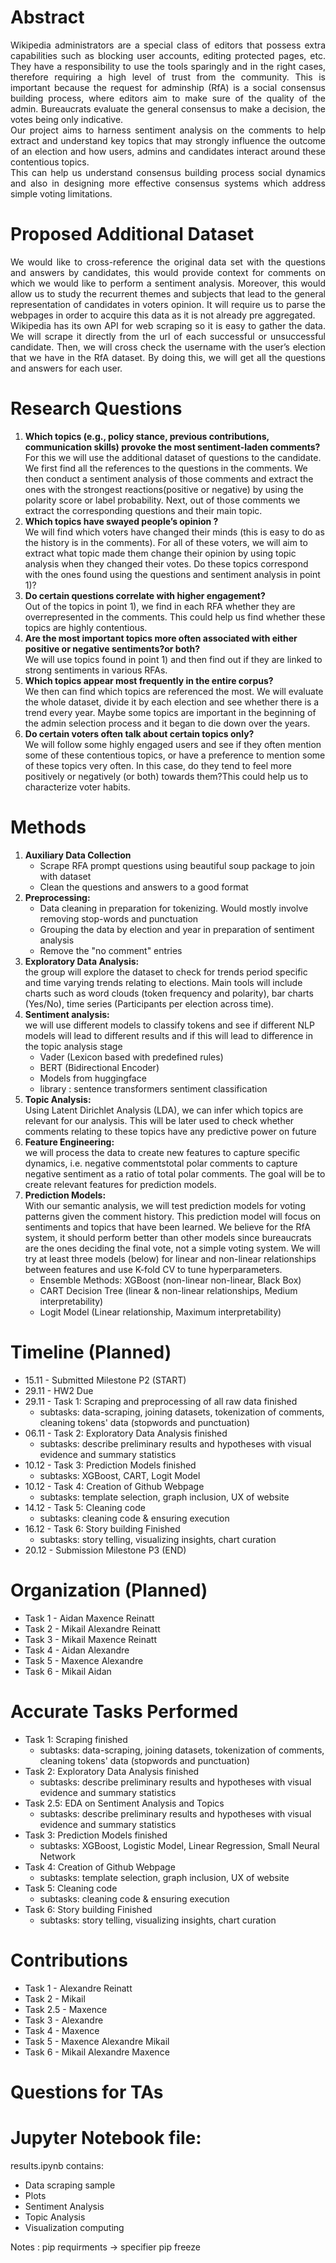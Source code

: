 # Abstract 

<p align="justify">
Wikipedia administrators are a special class of editors that possess extra capabilities such as blocking user accounts, editing protected pages, etc. They have a responsibility to use the tools sparingly and in the right cases, therefore requiring a high level of trust from the community. This is important because the request for adminship (RfA) is a social consensus building process, where editors aim to make sure of the quality of the admin. Bureaucrats evaluate the general consensus to make a decision, the votes being only indicative.<br />
Our project aims to harness sentiment analysis on the comments to help extract and understand key topics that may strongly influence the outcome of an election and how users, admins and candidates interact around these contentious topics.  <br />
This can help us understand consensus building process social dynamics and also in designing more effective consensus systems which address simple voting limitations.
</p>

# Proposed Additional Dataset
<p align="justify">
We would like to cross-reference the original data set with the questions and answers by candidates, this would provide context for comments on which we would like to perform a sentiment analysis. Moreover, this would allow us to study the recurrent themes and subjects that lead to the general representation of candidates in voters opinion. It will require us to parse the webpages in order to acquire this data as it is not already pre aggregated.<br />
Wikipedia has its own API for web scraping so it is easy to gather the data. We will scrape it directly from the url of each successful or unsuccessful candidate. Then, we will cross check the username with the user’s election that we have in the RfA dataset. By doing this, we will get all the questions and answers for each user.
</p>

# Research Questions
 
1. **Which topics (e.g., policy stance, previous contributions, communication skills) provoke the most sentiment-laden comments?**  
For this we will use the additional dataset of questions to the candidate.
We first find all the references to the questions in the comments. We then conduct a sentiment analysis of those comments and extract the ones with the strongest reactions(positive or negative) by using the polarity score or label probability. Next, out of those comments we extract the corresponding questions and their main topic. 
2. **Which topics have swayed people’s opinion ?**  
We will  find which voters have changed their minds (this is easy to do as the history is in the comments). For all of these voters, we will aim to extract what topic made them change their opinion by using topic analysis when they changed their votes. Do these topics correspond with the ones found using the questions and sentiment analysis in point 1)?
3. **Do certain questions correlate with higher engagement?**  
Out of the topics in point 1), we find in each RFA whether they are overrepresented in the comments. This could help us find whether these topics are highly contentious.  
4. **Are the most important topics more often associated with either positive or negative sentiments?or both?**  
We will use topics found in point 1) and then find out if they are linked to strong sentiments in various RFAs. 
5. **Which topics appear most frequently in the entire corpus?**  
We then can find which topics are referenced the most. We will evaluate the whole dataset, divide it by each election and see whether there is a trend every year. Maybe some topics are important in the beginning of the admin selection process and it began to die down over the years.  
6. **Do certain voters often talk about certain topics only?**  
We will follow some highly engaged users and see if they often mention some of these contentious topics, or have a preference to mention some of these topics very often. In this case, do they tend to feel more positively or negatively (or both) towards them?This could help us to characterize voter habits.


# Methods

1. **Auxiliary Data Collection**
    - Scrape RFA prompt questions using beautiful soup package to join with dataset
    - Clean the questions and answers to a good format
2. **Preprocessing:**
    - Data cleaning in preparation for tokenizing. Would mostly involve removing stop-words and punctuation
    - Grouping the data by election and year in preparation of sentiment analysis
    - Remove the "no comment" entries
3. **Exploratory Data Analysis:**  
the group will explore the dataset to check for trends period specific and time varying trends relating to elections. Main tools will include charts such as word clouds (token frequency and polarity), bar charts (Yes/No), time series (Participants per election across time).
4. **Sentiment analysis:**  
we will use different models to classify tokens and see if different NLP models will lead to different results and if this will lead to difference in the topic analysis stage
    - Vader (Lexicon based with predefined rules)
    - BERT (Bidirectional Encoder)
    - Models from huggingface
    - library : sentence transformers sentiment classification
6. **Topic Analysis:**  
Using Latent Dirichlet Analysis (LDA), we can infer which topics are relevant for our analysis. This will be later used to check whether comments relating to these topics have any predictive power on future 
7. **Feature Engineering:**  
we will process the data to create new features to capture specific dynamics, i.e. negative commentstotal polar  comments to capture negative sentiment as a ratio of total polar comments. The goal will be to create relevant features for prediction models. 
8. **Prediction Models:**  
With our semantic analysis, we will test prediction models for voting patterns given the comment history. This prediction model will focus on sentiments and topics that have been learned. We believe for the RfA system, it should perform better than other models since bureaucrats are the ones deciding the final vote, not a simple voting system. We will try at least three models (below) for linear and non-linear relationships between features and use K-fold CV to tune hyperparameters.  
    - Ensemble Methods: XGBoost (non-linear non-linear, Black Box)
    - CART Decision Tree (linear & non-linear relationships, Medium interpretability) 
    - Logit Model (Linear relationship, Maximum interpretability) 

# Timeline (Planned)
- 15.11 - Submitted Milestone P2 (START)
- 29.11 - HW2 Due
- 29.11 - Task 1: Scraping and preprocessing of all raw data finished
    - subtasks: data-scraping, joining datasets, tokenization of comments, cleaning tokens' data (stopwords and punctuation)
- 06.11 - Task 2: Exploratory Data Analysis finished
    - subtasks: describe preliminary results and hypotheses with visual evidence and summary statistics
- 10.12 - Task 3: Prediction Models finished
    - subtasks: XGBoost, CART, Logit Model
- 10.12 - Task 4: Creation of Github Webpage
    - subtasks: template selection, graph inclusion, UX of website
- 14.12 - Task 5: Cleaning code
    - subtasks: cleaning code & ensuring execution
- 16.12 - Task 6: Story building Finished
    - subtasks: story telling, visualizing insights, chart curation
- 20.12 - Submission Milestone P3 (END)

# Organization (Planned)
- Task 1 - Aidan Maxence Reinatt
- Task 2 - Mikail Alexandre Reinatt
- Task 3 - Mikail Maxence Reinatt
- Task 4 - Aidan Alexandre
- Task 5 - Maxence Alexandre
- Task 6 - Mikail Aidan

# Accurate Tasks Performed
- Task 1: Scraping finished
    - subtasks: data-scraping, joining datasets, tokenization of comments, cleaning tokens' data (stopwords and punctuation)
- Task 2: Exploratory Data Analysis finished
    - subtasks: describe preliminary results and hypotheses with visual evidence and summary statistics
- Task 2.5: EDA on Sentiment Analysis and Topics
    - subtasks: describe preliminary results and hypotheses with visual evidence and summary statistics
- Task 3: Prediction Models finished
    - subtasks: XGBoost, Logistic Model, Linear Regression, Small Neural Network
- Task 4: Creation of Github Webpage
    - subtasks: template selection, graph inclusion, UX of website
- Task 5: Cleaning code
    - subtasks: cleaning code & ensuring execution
- Task 6: Story building Finished
    - subtasks: story telling, visualizing insights, chart curation

# Contributions
- Task 1 - Alexandre Reinatt
- Task 2 - Mikail 
- Task 2.5 - Maxence
- Task 3 - Alexandre
- Task 4 - Maxence
- Task 5 - Maxence Alexandre Mikail
- Task 6 - Mikail Alexandre Maxence

# Questions for TAs


# Jupyter Notebook file:
results.ipynb contains:
- Data scraping sample  
- Plots  
- Sentiment Analysis
- Topic Analysis
- Visualization computing  


Notes : pip requirments -> specifier pip freeze